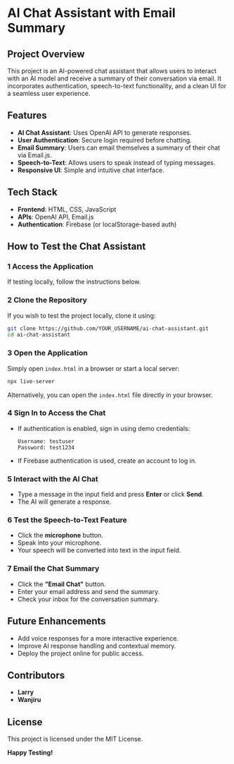 # AI Chat Assistant with Email Summary

## Project Overview
This project is an AI-powered chat assistant that allows users to interact with an AI model and receive a summary of their conversation via email. It incorporates authentication, speech-to-text functionality, and a clean UI for a seamless user experience.

## Features
- **AI Chat Assistant**: Uses OpenAI API to generate responses.
- **User Authentication**: Secure login required before chatting.
- **Email Summary**: Users can email themselves a summary of their chat via Email.js.
- **Speech-to-Text**: Allows users to speak instead of typing messages.
- **Responsive UI**: Simple and intuitive chat interface.

## Tech Stack
- **Frontend**: HTML, CSS, JavaScript
- **APIs**: OpenAI API, Email.js
- **Authentication**: Firebase (or localStorage-based auth)

##  How to Test the Chat Assistant
### 1 Access the Application
If testing locally, follow the instructions below.

### 2️ Clone the Repository
If you wish to test the project locally, clone it using:
```bash
git clone https://github.com/YOUR_USERNAME/ai-chat-assistant.git
cd ai-chat-assistant
```

### 3️ Open the Application
Simply open `index.html` in a browser or start a local server:
```bash
npx live-server
```
Alternatively, you can open the `index.html` file directly in your browser.

### 4️ Sign In to Access the Chat
- If authentication is enabled, sign in using demo credentials:
  ```
  Username: testuser
  Password: test1234
  ```
- If Firebase authentication is used, create an account to log in.

### 5️ Interact with the AI Chat
- Type a message in the input field and press **Enter** or click **Send**.
- The AI will generate a response.

### 6️ Test the Speech-to-Text Feature
- Click the **microphone** button.
- Speak into your microphone.
- Your speech will be converted into text in the input field.

### 7️ Email the Chat Summary
- Click the **"Email Chat"** button.
- Enter your email address and send the summary.
- Check your inbox for the conversation summary.

## Future Enhancements
- Add voice responses for a more interactive experience.
- Improve AI response handling and contextual memory.
- Deploy the project online for public access.

## Contributors
- **Larry**
- **Wanjiru** 

## License
This project is licensed under the MIT License.

 **Happy Testing!**

